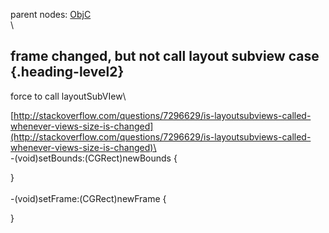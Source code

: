 parent nodes: [ObjC](ObjC.html)\
\

frame changed, but not call layout subview case {.heading-level2}
-----------------------------------------------

force to call layoutSubVIew\

[http://stackoverflow.com/questions/7296629/is-layoutsubviews-called-whenever-views-size-is-changed](http://stackoverflow.com/questions/7296629/is-layoutsubviews-called-whenever-views-size-is-changed)\
 \
 -(void)setBounds:(CGRect)newBounds {

}\
 \
 -(void)setFrame:(CGRect)newFrame {

}
